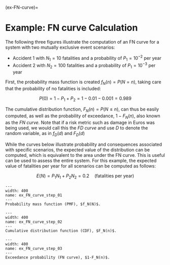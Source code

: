 (ex-FN-curve)=
# Example: FN curve Calculation

The following three figures illustrate the computation of an FN curve for a system with two mutually exclusive event scenarios:
- Accident 1 with $N_{1}=10$ fatalities and a probability of $P_{1} = 10^{-2}$ per year
- Accident 2 with $N_{2}=100$ fatalities and a probability of $P_{1} = 10^{-3}$ per year

First, the probability mass function is created $f_N(n)=P(N=n)$, taking care that the probability of no fatalities is included:

$$ P(0) = 1 - P_{1} + P_{2} = 1 - 0.01 - 0.001 = 0.989 $$

The cumulative  distribution function, $F_N(n)=P(N\leq n)$, can thus be easily computed, as well as the probability of exceedance, $1-F_N(n)$, also known as the *FN curve.* Note that if a risk metric such as damage in Euros was being used, we would call this the *FD curve* and use $D$ to denote the random variable, as in $f_D(d)$ and $F_D(d)$

While the curves below illustrate probability and consequences associated with specific scenarios, the expected value of the distribution can be computed, which is equivalent to the area under the FN curve. This is useful can be used to assess the entire system. For this example, the expected value of fatalities per year for all scenarios can be computed as follows: 

$$E(N) = P_{1}N_{1} + P_{2}N_{2} = 0.2\quad \textsf{(fatalities per year)}$$


<!-- ````{toggle}
```{eval-rst}
.. literalinclude:: ../code/ex_FN_curve_step_01.py
   :language: python
```
```` -->
 
```{figure} ../figures/ex_FN_curve_step_01_py.svg
---
width: 400
name: ex_FN_curve_step_01
---
Probability mass function (PMF), $f_N(N)$.
```

<!-- ````{toggle}
```{eval-rst}
.. literalinclude:: ../code/ex_FN_curve_step_02.py
   :language: python
```
```` -->

```{figure} ../figures/ex_FN_curve_step_02_py.svg
---
width: 400
name: ex_FN_curve_step_02
---
Cumulative distribution function (CDF), $F_N(n)$.
```

<!-- ````{toggle}
```{eval-rst}
.. literalinclude:: ../code/ex_FN_curve_step_03.py
   :language: python
```
```` -->
 
```{figure} ../figures/ex_FN_curve_step_03_py.svg
---
width: 400
name: ex_FN_curve_step_03
---
Exceedance probability (FN curve), $1-F_N(n)$.
```
